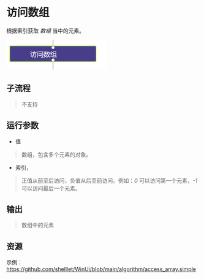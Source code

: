 # 访问数组
根据索引获取 *数组* 当中的元素。

![action](./images/2022-11-26_194304.png ':size=90%')

## 子流程

> 不支持

## 运行参数

* 值
> 数组，包含多个元素的对象。

* 索引，
> 正值从前至后访问，负值从后至前访问。例如：*0* 可以访问第一个元素，*-1* 可以访问最后一个元素。

## 输出

> 数组中的元素



## 资源

示例：https://github.com/shelllet/WinUi/blob/main/algorithm/access_array.simple

